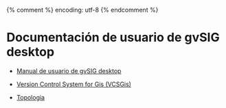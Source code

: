 {% comment %} encoding: utf-8 {% endcomment %}

# Documentación de usuario de gvSIG desktop

* [Manual de usuario de gvSIG desktop](manual_de_usuario/index.md)

* [Version Control System for Gis (VCSGis)](vcsgis/index.md)

* [Topologia](topologia/index.md)


